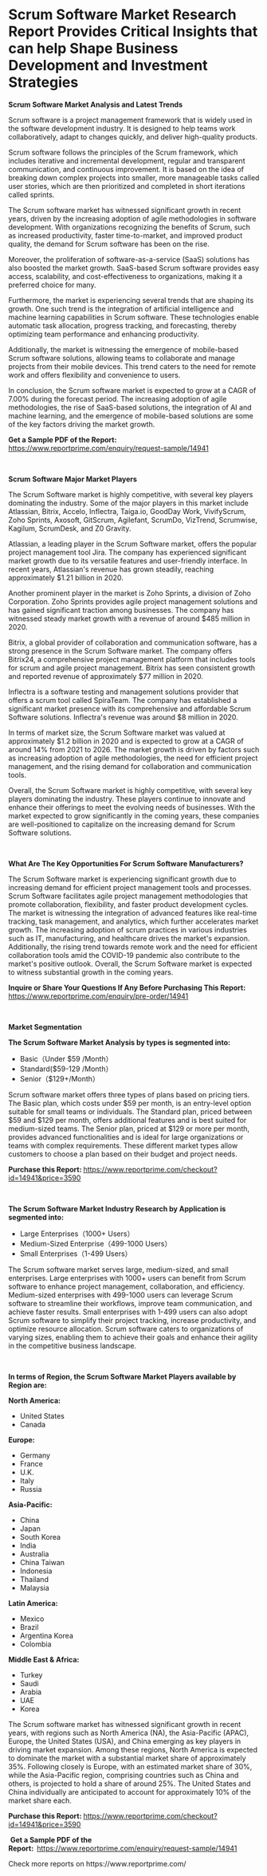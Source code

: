 <p><h1>Scrum Software Market Research Report Provides Critical Insights that can help Shape Business Development and Investment Strategies</h1></p><p><strong>Scrum Software Market Analysis and Latest Trends</strong></p>
<p><p>Scrum software is a project management framework that is widely used in the software development industry. It is designed to help teams work collaboratively, adapt to changes quickly, and deliver high-quality products.</p><p>Scrum software follows the principles of the Scrum framework, which includes iterative and incremental development, regular and transparent communication, and continuous improvement. It is based on the idea of breaking down complex projects into smaller, more manageable tasks called user stories, which are then prioritized and completed in short iterations called sprints.</p><p>The Scrum software market has witnessed significant growth in recent years, driven by the increasing adoption of agile methodologies in software development. With organizations recognizing the benefits of Scrum, such as increased productivity, faster time-to-market, and improved product quality, the demand for Scrum software has been on the rise.</p><p>Moreover, the proliferation of software-as-a-service (SaaS) solutions has also boosted the market growth. SaaS-based Scrum software provides easy access, scalability, and cost-effectiveness to organizations, making it a preferred choice for many.</p><p>Furthermore, the market is experiencing several trends that are shaping its growth. One such trend is the integration of artificial intelligence and machine learning capabilities in Scrum software. These technologies enable automatic task allocation, progress tracking, and forecasting, thereby optimizing team performance and enhancing productivity.</p><p>Additionally, the market is witnessing the emergence of mobile-based Scrum software solutions, allowing teams to collaborate and manage projects from their mobile devices. This trend caters to the need for remote work and offers flexibility and convenience to users.</p><p>In conclusion, the Scrum software market is expected to grow at a CAGR of 7.00% during the forecast period. The increasing adoption of agile methodologies, the rise of SaaS-based solutions, the integration of AI and machine learning, and the emergence of mobile-based solutions are some of the key factors driving the market growth.</p></p>
<p><strong>Get a Sample PDF of the Report:&nbsp;</strong> <a href="https://www.reportprime.com/enquiry/request-sample/14941">https://www.reportprime.com/enquiry/request-sample/14941</a></p>
<p>&nbsp;</p>
<p><strong>Scrum Software Major Market Players</strong></p>
<p><p>The Scrum Software market is highly competitive, with several key players dominating the industry. Some of the major players in this market include Atlassian, Bitrix, Accelo, Inflectra, Taiga.io, GoodDay Work, VivifyScrum, Zoho Sprints, Axosoft, GitScrum, Agilefant, ScrumDo, VizTrend, Scrumwise, Kagilum, ScrumDesk, and Z0 Gravity.</p><p>Atlassian, a leading player in the Scrum Software market, offers the popular project management tool Jira. The company has experienced significant market growth due to its versatile features and user-friendly interface. In recent years, Atlassian's revenue has grown steadily, reaching approximately $1.21 billion in 2020.</p><p>Another prominent player in the market is Zoho Sprints, a division of Zoho Corporation. Zoho Sprints provides agile project management solutions and has gained significant traction among businesses. The company has witnessed steady market growth with a revenue of around $485 million in 2020.</p><p>Bitrix, a global provider of collaboration and communication software, has a strong presence in the Scrum Software market. The company offers Bitrix24, a comprehensive project management platform that includes tools for scrum and agile project management. Bitrix has seen consistent growth and reported revenue of approximately $77 million in 2020.</p><p>Inflectra is a software testing and management solutions provider that offers a scrum tool called SpiraTeam. The company has established a significant market presence with its comprehensive and affordable Scrum Software solutions. Inflectra's revenue was around $8 million in 2020.</p><p>In terms of market size, the Scrum Software market was valued at approximately $1.2 billion in 2020 and is expected to grow at a CAGR of around 14% from 2021 to 2026. The market growth is driven by factors such as increasing adoption of agile methodologies, the need for efficient project management, and the rising demand for collaboration and communication tools.</p><p>Overall, the Scrum Software market is highly competitive, with several key players dominating the industry. These players continue to innovate and enhance their offerings to meet the evolving needs of businesses. With the market expected to grow significantly in the coming years, these companies are well-positioned to capitalize on the increasing demand for Scrum Software solutions.</p></p>
<p>&nbsp;</p>
<p><strong>What Are The Key Opportunities For Scrum Software Manufacturers?</strong></p>
<p><p>The Scrum Software market is experiencing significant growth due to increasing demand for efficient project management tools and processes. Scrum Software facilitates agile project management methodologies that promote collaboration, flexibility, and faster product development cycles. The market is witnessing the integration of advanced features like real-time tracking, task management, and analytics, which further accelerates market growth. The increasing adoption of scrum practices in various industries such as IT, manufacturing, and healthcare drives the market's expansion. Additionally, the rising trend towards remote work and the need for efficient collaboration tools amid the COVID-19 pandemic also contribute to the market's positive outlook. Overall, the Scrum Software market is expected to witness substantial growth in the coming years.</p></p>
<p><strong>Inquire or Share Your Questions If Any Before Purchasing This Report:</strong> <a href="https://www.reportprime.com/enquiry/pre-order/14941">https://www.reportprime.com/enquiry/pre-order/14941</a></p>
<p>&nbsp;</p>
<p><strong>Market Segmentation</strong></p>
<p><strong>The Scrum Software Market Analysis by types is segmented into:</strong></p>
<p><ul><li>Basic（Under $59 /Month）</li><li>Standard($59-129 /Month）</li><li>Senior（$129+/Month）</li></ul></p>
<p><p>Scrum software market offers three types of plans based on pricing tiers. The Basic plan, which costs under $59 per month, is an entry-level option suitable for small teams or individuals. The Standard plan, priced between $59 and $129 per month, offers additional features and is best suited for medium-sized teams. The Senior plan, priced at $129 or more per month, provides advanced functionalities and is ideal for large organizations or teams with complex requirements. These different market types allow customers to choose a plan based on their budget and project needs.</p></p>
<p><strong>Purchase this Report:&nbsp;</strong><a href="https://www.reportprime.com/checkout?id=14941&price=3590">https://www.reportprime.com/checkout?id=14941&price=3590</a></p>
<p>&nbsp;</p>
<p><strong>The Scrum Software Market Industry Research by Application is segmented into:</strong></p>
<p><ul><li>Large Enterprises（1000+ Users）</li><li>Medium-Sized Enterprise（499-1000 Users）</li><li>Small Enterprises（1-499 Users）</li></ul></p>
<p><p>The Scrum software market serves large, medium-sized, and small enterprises. Large enterprises with 1000+ users can benefit from Scrum software to enhance project management, collaboration, and efficiency. Medium-sized enterprises with 499-1000 users can leverage Scrum software to streamline their workflows, improve team communication, and achieve faster results. Small enterprises with 1-499 users can also adopt Scrum software to simplify their project tracking, increase productivity, and optimize resource allocation. Scrum software caters to organizations of varying sizes, enabling them to achieve their goals and enhance their agility in the competitive business landscape.</p></p>
<p>&nbsp;</p>
<p><strong>In terms of Region, the Scrum Software Market Players available by Region are:</strong></p>
<p>
    <p> <strong> North America: </strong>
        <ul>
            <li>United States</li>
            <li>Canada</li>
        </ul>
        </p> 
    <p> <strong> Europe: </strong>
        <ul>
            <li>Germany</li>
            <li>France</li>
            <li>U.K.</li>
            <li>Italy</li>
            <li>Russia</li>
        </ul>
        </p> 
    <p> <strong> Asia-Pacific: </strong>
        <ul>
            <li>China</li>
            <li>Japan</li>
            <li>South Korea</li>
            <li>India</li>
            <li>Australia</li>
            <li>China Taiwan</li>
            <li>Indonesia</li>
            <li>Thailand</li>
            <li>Malaysia</li>
        </ul>
        </p> 
    <p> <strong> Latin America: </strong>
        <ul>
            <li>Mexico</li>
            <li>Brazil</li>
            <li>Argentina Korea</li>
            <li>Colombia</li>
        </ul>
        </p> 
    <p> <strong> Middle East & Africa: </strong>
        <ul>
            <li>Turkey</li>
            <li>Saudi</li>
            <li>Arabia</li>
            <li>UAE</li>
            <li>Korea</li>
        </ul>
    </p>
    </p>
<p><p>The Scrum software market has witnessed significant growth in recent years, with regions such as North America (NA), the Asia-Pacific (APAC), Europe, the United States (USA), and China emerging as key players in driving market expansion. Among these regions, North America is expected to dominate the market with a substantial market share of approximately 35%. Following closely is Europe, with an estimated market share of 30%, while the Asia-Pacific region, comprising countries such as China and others, is projected to hold a share of around 25%. The United States and China individually are anticipated to account for approximately 10% of the market share each.</p></p>
<p><strong>Purchase this Report: </strong><a href="https://www.reportprime.com/checkout?id=14941&price=3590">https://www.reportprime.com/checkout?id=14941&price=3590</a></p>
<p>&nbsp;<strong>Get a Sample PDF of the Report:&nbsp;&nbsp;</strong><a href="https://www.reportprime.com/enquiry/request-sample/14941">https://www.reportprime.com/enquiry/request-sample/14941</a></p>
<p><strong></strong></p>
<p>Check more reports on https://www.reportprime.com/</p>
